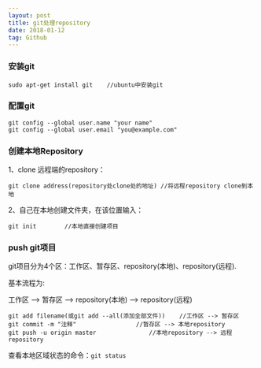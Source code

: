```yaml
---
layout: post
title: git处理repository
date: 2018-01-12
tag: Github
---
```


### 安装git

```
sudo apt-get install git	//ubuntu中安装git
```

### 配置git

```
git config --global user.name "your name"
git config --global user.email "you@example.com"
```

### 创建本地Repository

1、clone 远程端的repository：
```
git clone address(repository处clone处的地址)	//将远程repository clone到本地
```
2、自己在本地创建文件夹，在该位置输入：	
```
git init		//本地直接创建项目
```

### push git项目
git项目分为4个区：工作区、暂存区、repository(本地)、repository(远程).

基本流程为:

工作区 --> 暂存区 --> repository(本地) --> repository(远程)
```
git add filename(或git add --all(添加全部文件))	//工作区 --> 暂存区
git commit -m "注释"				   //暂存区 --> 本地repository
git push -u origin master			    //本地repository --> 远程repository
```	
查看本地区域状态的命令：`git status`
